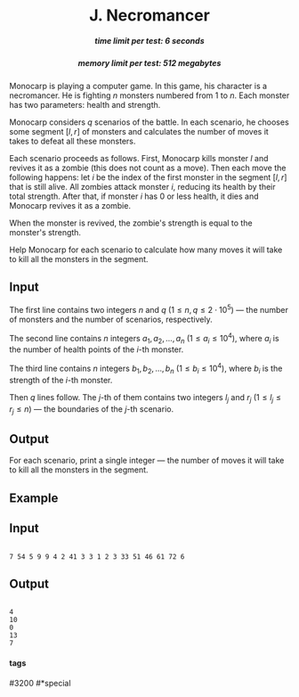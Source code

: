 <h1 style='text-align: center;'> J. Necromancer</h1>

<h5 style='text-align: center;'>time limit per test: 6 seconds</h5>
<h5 style='text-align: center;'>memory limit per test: 512 megabytes</h5>

Monocarp is playing a computer game. In this game, his character is a necromancer. He is fighting $n$ monsters numbered from $1$ to $n$. Each monster has two parameters: health and strength.

Monocarp considers $q$ scenarios of the battle. In each scenario, he chooses some segment $[l, r]$ of monsters and calculates the number of moves it takes to defeat all these monsters.

Each scenario proceeds as follows. First, Monocarp kills monster $l$ and revives it as a zombie (this does not count as a move). Then each move the following happens: let $i$ be the index of the first monster in the segment $[l, r]$ that is still alive. All zombies attack monster $i$, reducing its health by their total strength. After that, if monster $i$ has $0$ or less health, it dies and Monocarp revives it as a zombie.

When the monster is revived, the zombie's strength is equal to the monster's strength.

Help Monocarp for each scenario to calculate how many moves it will take to kill all the monsters in the segment.

## Input

The first line contains two integers $n$ and $q$ ($1 \le n, q \le 2 \cdot 10^5$) — the number of monsters and the number of scenarios, respectively.

The second line contains $n$ integers $a_1, a_2, \dots, a_n$ ($1 \le a_i \le 10^4$), where $a_i$ is the number of health points of the $i$-th monster.

The third line contains $n$ integers $b_1, b_2, \dots, b_n$ ($1 \le b_i \le 10^4$), where $b_i$ is the strength of the $i$-th monster.

Then $q$ lines follow. The $j$-th of them contains two integers $l_j$ and $r_j$ ($1 \le l_j \le r_j \le n$) — the boundaries of the $j$-th scenario.

## Output

For each scenario, print a single integer — the number of moves it will take to kill all the monsters in the segment.

## Example

## Input


```

7 54 5 9 9 4 2 41 3 3 1 2 3 33 51 46 61 72 6
```
## Output


```

4
10
0
13
7

```


#### tags 

#3200 #*special 